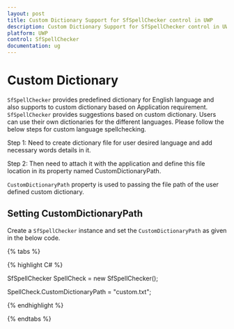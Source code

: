 ```yaml
---
layout: post
title: Custom Dictionary Support for SfSpellChecker control in UWP
description: Custom Dictionary Support for SfSpellChecker control in UWP
platform: UWP
control: SfSpellChecker
documentation: ug
---
```


# Custom Dictionary

`SfSpellChecker` provides predefined dictionary for English language and also supports to custom dictionary based on Application requirement. `SfSpellChecker` provides suggestions based on custom dictionary. Users can use their own dictionaries for the different languages. Please follow the below steps for custom language spellchecking.

Step 1: Need to create dictionary file for user desired language and add necessary words details in it. 
 
Step 2: Then need to attach it with the application and define this file location in its property named CustomDictionaryPath. 
 
`CustomDictionaryPath` property is used to passing the file path of the user defined custom dictionary.

## Setting CustomDictionaryPath

Create a `SfSpellChecker` instance and set the `CustomDictionaryPath` as given in the below code.

{% tabs %}

{% highlight C# %}

SfSpellChecker SpellCheck = new SfSpellChecker(); 

SpellCheck.CustomDictionaryPath = "custom.txt";

{% endhighlight %}

{% endtabs %}

